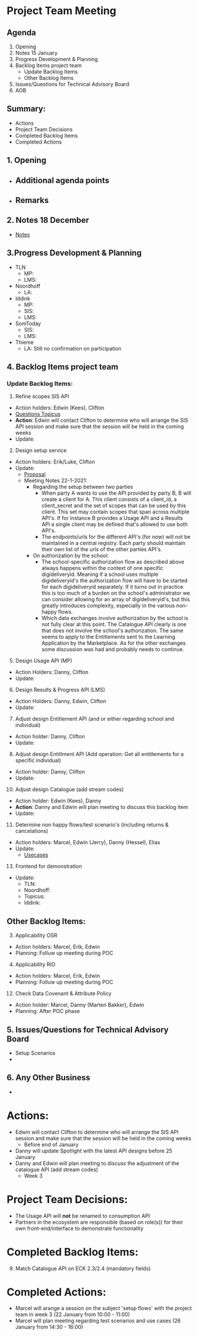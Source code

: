 # Project Team Meeting

## Agenda
1. Opening
2. Notes 15 January
3. Progress Development & Planning
4. Backlog Items project team
    - Update Backlog Items
    - Other Backlog Items
5. Issues/Questions for Technical Advisory Board
6. AOB

## Summary:
- Actions
- Project Team Decisions
- Completed Backlog Items
- Completed Actions

## 1. Opening
- Additional agenda points
   - 
 - Remarks
   - 

## 2. Notes 18 December
- [Notes](https://github.com/stichtingsem/pilot-phase/blob/main/Project%20Team/Meeting-15-January.md)

## 3.Progress Development & Planning
   - TLN
     - MP:
     - LMS:
   - Noordhoff
     - LA: 
   - Iddink
     - MP:
     - SIS:
     - LMS:
   - SomToday
     - SIS:
     - LMS:
   - Thieme
     - LA: Still no confirmation on participation

## 4. Backlog Items project team

### Update Backlog Items:
1. Refine scopes SIS API
  - Action holders: Edwin (Kees), Clifton
  - [Questions Topicus](https://github.com/stichtingsem/pilot-phase/issues/4#issuecomment-753905214)
  - **Action**: Edwin will contact Clifton to determine who will arrange the SIS API session and make sure that the session will be held in the coming weeks
  - Update:
2. Design setup service
  - Action holders: Erik/Luke, Clifton
  - Update:
    - [Proposal](https://github.com/stichtingsem/pilot-phase/issues/1)
    - Meeting Notes 22-1-2021:
       - Regarding the setup between two parties
         - When party A wants to use the API provided by party B, B will create a client for A. This client consists of a client_id, a client_secret and the set of scopes that can be used by this client. This set may contain scopes that span across multiple API's. If for instance B provides a Usage API and a Results API a single client may be defined that's allowed to use both API's.
         - The endpoints/urls for the different API's (for now) will not be maintained in a central registry. Each party should maintain their own list of the urls of the other parties API's.
      - On authorization by the school:
         - The school-specific authorization flow as described above always happens within the context of one specific digideliveryid. Meaning if a school uses multiple digideliveryid's the authorization flow will have to be started for each digideliveryid separately. If it turns out in practice this is too much of a burden on the school's administrator we can consider allowing for an array of digideliveryid's, but this greatly introduces complexity, especially in the various non-happy flows.
         - Which data exchanges involve authorization by the school is not fully clear at this point. The Catalogue API clearly is one that does not involve the school's authorization. The same seems to apply to the Entitlements sent to the Learning Application by the Marketplace. As for the other exchanges some discussion was had and probably needs to continue.
5. Design Usage API (MP)
  - Action Holders: Danny, Clifton
  - Update:
6. Design Results & Progress API (LMS)
  - Action Holders: Danny, Edwin, Clifton
  - Update:
7. Adjust design Entitlement API (and or either regarding school and individual)
  - Action holder: Danny, Clifton
  - Update:
8. Adjust design Entitlment API (Add operation: Get all entitlements for a specific individual)
  - Action holder: Danny, Clifton
  - Update:
10. Adjust design Catalogue (add stream codes)
  - Action holder: Edwin (Kees), Danny
  - **Action**: Danny and Edwin will plan meeting to discuss this backlog item
  - Update:
11. Determine non happy flows/test scenario's (including returns & cancelations)
  - Action holders: Marcel, Edwin (Jerry), Danny (Hessel), Elias
  - Update:
    - [Usecases](https://github.com/stichtingsem/pilot-phase/blob/main/documents/20210124%20Use%20Cases%20SEM%20Pilot.xlsx)
13. Frontend for demonstration
  - Update:
    - TLN:
    - Noordhoff:
    - Topicus:
    - Iddink:


## Other Backlog Items:
3. Applicability OSR
  - Action holders: Marcel, Erik, Edwin
  - Planning: Folluw up meeting during POC
4. Applicability RIO
  - Action holders: Marcel, Erik, Edwin
  - Planning: Folluw up meeting during POC
12. Check Data Covenant & Attribute Policy
  - Action holder: Marcel, Danny (Marten Bakker), Edwin
  - Planning: After POC phase

## 5. Issues/Questions for Technical Advisory Board
  - Setup Scenarios
  - 

## 6. Any Other Business
  - 

# Actions:
 - Edwin will contact Clifton to determine who will arrange the SIS API session and make sure that the session will be held in the coming weeks
    - Before end of January
 - Danny will update Spotlight with the latest API designs before 25 January
 - Danny and Edwin will plan meeting to discuss the adjustment of the catalogue API (add stream codes)
    - Week 3

# Project Team Decisions:
 - The Usage API will **not** be renamed to consumption API
 - Partners in the ecosystem are responsible (based on role(s)) for their own front-end/interface to demonstrate functionality

# Completed Backlog Items:
9. Match Catalogue API on ECK 2.3/2.4 (mandatory fields)

# Completed Actions:
 - Marcel will arange a session on the subject 'setup flows' with the project team in week 3 (22 January from 10:00 - 11:00)
 - Marcel will plan meeting regarding test scenarios and use cases (26 January from 14:30 - 16:00)

